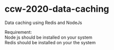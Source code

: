 # ccw-2020-data-caching
Data caching using Redis and NodeJs

Requirement:\
Node js should be installed on your system\
Redis should be installed on your the system
